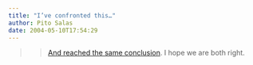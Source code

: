 ```yaml
---
title: "I’ve confronted this…"
author: Pito Salas
date: 2004-05-10T17:54:29
---
```



>>

>> [And reached the same
conclusion](<http://www.csmonitor.com/2004/0510/p09s02-comd.html>). I hope we
are both right.



